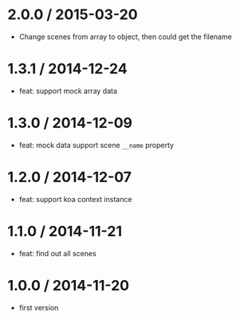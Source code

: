 
2.0.0 / 2015-03-20
==================

 * Change scenes from array to object, then could get the filename

1.3.1 / 2014-12-24
==================

 * feat: support mock array data

1.3.0 / 2014-12-09
==================

 * feat: mock data support scene `__name` property

1.2.0 / 2014-12-07
==================

 * feat: support koa context instance

1.1.0 / 2014-11-21
==================

 * feat: find out all scenes

1.0.0 / 2014-11-20
==================

 * first version
